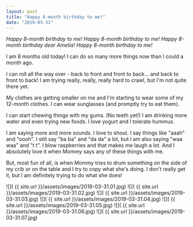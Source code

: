 ```yaml
---
layout: post
title: "Happy 8-month birthday to me!"
date: "2019-03-31"
---
```


_Happy 8-month birthday to me!_
_Happy 8-month birthday to me!_
_Happy 8-month birthday dear Amelia!_
_Happy 8-month birthday to me!_

I am 8 months old today! I can do so many more things now than I could a month ago.

I can roll all the way over - back to front and front to back... and back to front to back! I am trying really, really, really hard to crawl, but I'm not quite there yet.

My clothes are getting smaller on me and I'm starting to wear some of my 12-month clothes. I can wear sunglasses (and promptly try to eat them).

I can start chewing things with my gums. (No teeth yet!) I am drinking more water and even trying new foods. I love yogurt and I tolerate hummus.

I am saying more and more sounds. I love to shout. I say things like "aaah" and "oooh". I still say "ba ba" and "da da" a lot, but I am also saying "waa waa" and "t t". I blow raspberries and that makes me laugh a lot. And I absolutely love it when Mommy says any of these things with me.

But, most fun of all, is when Mommy tries to drum something on the side of my crib or on the table and I try to copy what she's doing. I don't really get it, but I am definitely trying to do what she does!

<span class="gallery">
  ![]( {{ site.url }}/assets/images/2019-03-31.01.jpg)
  ![]( {{ site.url }}/assets/images/2019-03-31.02.jpg)
  ![]( {{ site.url }}/assets/images/2019-03-31.03.jpg)
  ![]( {{ site.url }}/assets/images/2019-03-31.04.jpg)
  ![]( {{ site.url }}/assets/images/2019-03-31.05.jpg)
  ![]( {{ site.url }}/assets/images/2019-03-31.06.jpg)
  ![]( {{ site.url }}/assets/images/2019-03-31.07.jpg)
</span>
